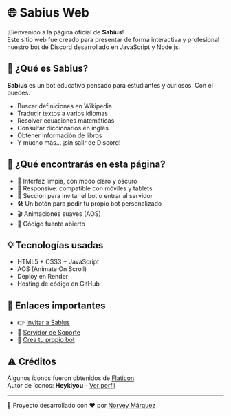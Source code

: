 # 🌐 Sabius Web

¡Bienvenido a la página oficial de **Sabius**!  
Este sitio web fue creado para presentar de forma interactiva y profesional nuestro bot de Discord desarrollado en JavaScript y Node.js.

## 🤖 ¿Qué es Sabius?

**Sabius** es un bot educativo pensado para estudiantes y curiosos. Con él puedes:

- Buscar definiciones en Wikipedia
- Traducir textos a varios idiomas
- Resolver ecuaciones matemáticas
- Consultar diccionarios en inglés
- Obtener información de libros
- Y mucho más... ¡sin salir de Discord!

## 🧩 ¿Qué encontrarás en esta página?

- 🎨 Interfaz limpia, con modo claro y oscuro
- 📱 Responsive: compatible con móviles y tablets
- 🚀 Sección para invitar el bot o entrar al servidor
- 🛠️ Un botón para pedir tu propio bot personalizado
- 🎬 Animaciones suaves (AOS)
- 📄 Código fuente abierto

## 💡 Tecnologías usadas

- HTML5 + CSS3 + JavaScript
- AOS (Animate On Scroll)
- Deploy en Render
- Hosting de código en GitHub

## 📎 Enlaces importantes

- 👉 [Invitar a Sabius](https://discord.com/oauth2/authorize?client_id=1386461732418879528&permissions=2147863616&integration_type=0&scope=bot)
- 💬 [Servidor de Soporte](https://discord.gg/SQkGc6fv53)
- 🤝 [Crea tu propio bot](https://www.instagram.com/elnorvy/)

## ⚠️ Créditos

Algunos íconos fueron obtenidos de [Flaticon](https://www.flaticon.es/).  
Autor de íconos: **Heykiyou** - [Ver perfil](https://www.flaticon.es/autores/heykiyou)

---

📌 Proyecto desarrollado con ❤️ por [Norvey Márquez](https://github.com/Norvyz)

